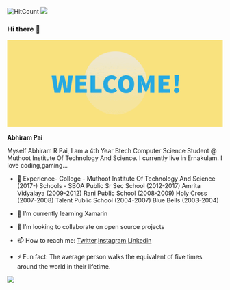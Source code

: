 ![HitCount](http://hits.dwyl.com/Pai026/Pai026.svg)  <a href="https://github.com/Pai026"><img src="https://img.shields.io/github/followers/Pai026?label=Follow&style=social"></a>

### Hi there 👋
![Welcome](https://github.com/Pai026/Pai026/blob/master/welcome.gif)

**Abhiram Pai**


Myself Abhiram R Pai, I am a 4th Year Btech Computer Science Student @ Muthoot Institute Of Technology And Science. I currently live in Ernakulam. I love coding,gaming...

- 🏫 Experience-
      College - Muthoot Institute Of Technology And Science (2017-)
      Schools - SBOA Public Sr Sec School (2012-2017)
               Amrita Vidyalaya (2009-2012)
               Rani Public School (2008-2009)
               Holy Cross (2007-2008)
               Talent Public School (2004-2007)
               Blue Bells (2003-2004)


- 🌱 I’m currently learning Xamarin
- 👯 I’m looking to collaborate on open source projects
- 📫 How to reach me: [Twitter](https://twitter.com/pai_abhiram),[Instagram](https://www.instagram.com/pai_026/),[Linkedin](https://www.linkedin.com/in/abhiram-r-pai-bb3288170/)
- ⚡ Fun fact: The average person walks the equivalent of five times around the world in their lifetime. 

<img src="https://github-readme-stats.vercel.app/api?username=Pai026&&show_icons=true&title_color=ffffff&icon_color=bb2acf&text_color=daf7dc&bg_color=191919">

